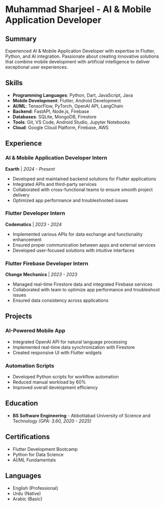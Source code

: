# Muhammad Sharjeel - AI & Mobile Application Developer

## Summary
Experienced AI & Mobile Application Developer with expertise in Flutter, Python, and AI integration. Passionate about creating innovative solutions that combine mobile development with artificial intelligence to deliver exceptional user experiences.

## Skills
- **Programming Languages**: Python, Dart, JavaScript, Java
- **Mobile Development**: Flutter, Android Development
- **AI/ML**: TensorFlow, PyTorch, OpenAI API, LangChain
- **Backend**: FastAPI, Node.js, Firebase
- **Databases**: SQLite, MongoDB, Firestore
- **Tools**: Git, VS Code, Android Studio, Jupyter Notebooks
- **Cloud**: Google Cloud Platform, Firebase, AWS

## Experience

### AI & Mobile Application Developer Intern
**Exarth** | *2024 - Present*
- Developed and maintained backend solutions for Flutter applications
- Integrated APIs and third-party services
- Collaborated with cross-functional teams to ensure smooth project delivery
- Optimized app performance and troubleshooted issues

### Flutter Developer Intern
**Codematics** | *2023 - 2024*
- Implemented various APIs for data exchange and functionality enhancement
- Ensured proper communication between apps and external services
- Developed user-focused solutions with intuitive interfaces

### Flutter Firebase Developer Intern
**Change Mechanics** | *2023 - 2023*
- Managed real-time Firestore data and integrated Firebase services
- Collaborated with team to optimize app performance and troubleshoot issues
- Ensured data consistency across applications

## Projects

### AI-Powered Mobile App
- Integrated OpenAI API for natural language processing
- Implemented real-time data synchronization with Firestore
- Created responsive UI with Flutter widgets

### Automation Scripts
- Developed Python scripts for workflow automation
- Reduced manual workload by 60%
- Improved overall development efficiency

## Education
- **BS Software Engineering** - Abbottabad University of Science and Technology *(GPA: 3.60, 2020 - 2025)*

## Certifications
- Flutter Development Bootcamp
- Python for Data Science
- AI/ML Fundamentals

## Languages
- English (Professional)
- Urdu (Native)
- Arabic (Basic)